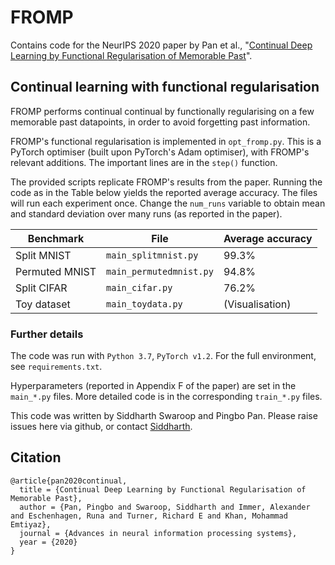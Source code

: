 # FROMP

Contains code for the NeurIPS 2020 paper by Pan et al., "[Continual Deep Learning by Functional Regularisation of Memorable Past](https://arxiv.org/abs/2004.14070)".

## Continual learning with functional regularisation

FROMP performs continual continual by functionally regularising on a few memorable past datapoints, in order to avoid forgetting past information.

FROMP's functional regularisation is implemented in ``opt_fromp.py``. This is a PyTorch optimiser (built upon PyTorch's Adam optimiser), with FROMP's relevant additions. The important lines are in the ``step()`` function.

The provided scripts replicate FROMP's results from the paper. Running the code as in the Table below yields the reported average accuracy.
The files will run each experiment once. Change the ``num_runs`` variable to obtain mean and standard deviation over many runs (as reported in the paper).

| Benchmark | File | Average accuracy |
|---        |---   |---               |
| Split MNIST | ``main_splitmnist.py`` | 99.3% |
| Permuted MNIST | ``main_permutedmnist.py`` | 94.8% |
| Split CIFAR | ``main_cifar.py`` | 76.2% |
| Toy dataset | ``main_toydata.py`` | (Visualisation) |

### Further details

The code was run with ``Python 3.7``, ``PyTorch v1.2``. For the full environment, see ``requirements.txt``.

Hyperparameters (reported in Appendix F of the paper) are set in the ``main_*.py`` files. More detailed code is in the corresponding ``train_*.py`` files.

This code was written by Siddharth Swaroop and Pingbo Pan. Please raise issues here via github, or contact [Siddharth](ss2163@cam.ac.uk).

## Citation

```
@article{pan2020continual,
  title = {Continual Deep Learning by Functional Regularisation of Memorable Past},
  author = {Pan, Pingbo and Swaroop, Siddharth and Immer, Alexander and Eschenhagen, Runa and Turner, Richard E and Khan, Mohammad Emtiyaz},
  journal = {Advances in neural information processing systems},
  year = {2020}
}
```
